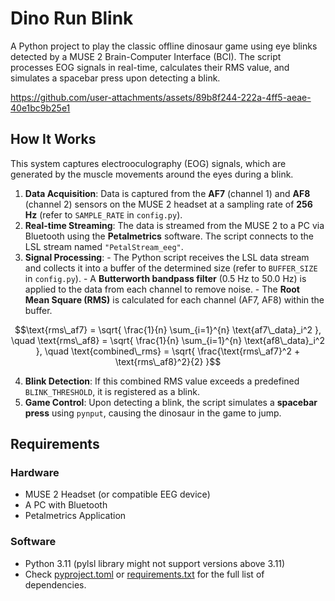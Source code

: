 # Dino Run Blink

A Python project to play the classic offline dinosaur game using eye blinks detected by a MUSE 2 Brain-Computer Interface (BCI). The script processes EOG signals in real-time, calculates their RMS value, and simulates a spacebar press upon detecting a blink.

https://github.com/user-attachments/assets/89b8f244-222a-4ff5-aeae-40e1bc9b25e1

## How It Works

This system captures electrooculography (EOG) signals, which are generated by the muscle movements around the eyes during a blink.

1.  **Data Acquisition**: Data is captured from the **AF7** (channel 1) and **AF8** (channel 2) sensors on the MUSE 2 headset at a sampling rate of **256 Hz** (refer to `SAMPLE_RATE` in `config.py`).
2.  **Real-time Streaming**: The data is streamed from the MUSE 2 to a PC via Bluetooth using the **Petalmetrics** software. The script connects to the LSL stream named `"PetalStream_eeg"`.
3.  **Signal Processing**: - The Python script receives the LSL data stream and collects it into a buffer of the determined size (refer to `BUFFER_SIZE` in `config.py`). - A **Butterworth bandpass filter** (0.5 Hz to 50.0 Hz) is applied to the data from each channel to remove noise. - The **Root Mean Square (RMS)** is calculated for each channel (AF7, AF8) within the buffer.

```math
\text{rms\_af7} = \sqrt{ \frac{1}{n} \sum_{i=1}^{n} \text{af7\_data}_i^2 }, \quad \text{rms\_af8} = \sqrt{ \frac{1}{n} \sum_{i=1}^{n} \text{af8\_data}_i^2 }, \quad \text{combined\_rms} = \sqrt{ \frac{\text{rms\_af7}^2 + \text{rms\_af8}^2}{2} }
```

4.  **Blink Detection**: If this combined RMS value exceeds a predefined `BLINK_THRESHOLD`, it is registered as a blink.
5.  **Game Control**: Upon detecting a blink, the script simulates a **spacebar press** using `pynput`, causing the dinosaur in the game to jump.

## Requirements

### Hardware

- MUSE 2 Headset (or compatible EEG device)
- A PC with Bluetooth
- Petalmetrics Application

### Software

- Python 3.11 (pylsl library might not support versions above 3.11)
- Check [pyproject.toml](pyproject.toml) or [requirements.txt](requirements.txt) for the full list of dependencies.

